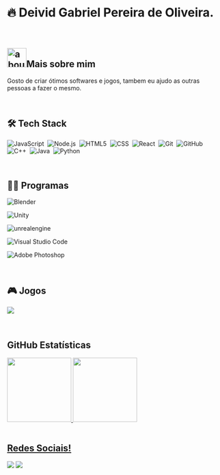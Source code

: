 # 🔥 Deivid Gabriel Pereira de Oliveira.

<br>

## <img width="45" alt="about" src="https://raw.github.com/elizarov/elizarov/master/about.png">Mais sobre mim

Gosto de criar ótimos softwares e jogos, tambem eu ajudo as outras pessoas a fazer o mesmo.

<br>

## 🛠 Tech Stack
![JavaScript](https://img.shields.io/badge/JavaScript-F7DF1E?style=for-the-badge&logo=javascript&logoColor=black)&nbsp;
![Node.js](https://img.shields.io/badge/Node.js-43853D?style=for-the-badge&logo=node.js&logoColor=white)&nbsp;
![HTML5](https://img.shields.io/badge/HTML5-E34F26?style=for-the-badge&logo=html5&logoColor=white)&nbsp;
![CSS](https://img.shields.io/badge/CSS3-1572B6?style=for-the-badge&logo=css3&logoColor=white)&nbsp;
![React](https://img.shields.io/badge/React-20232A?style=for-the-badge&logo=react&logoColor=61DAFB)&nbsp;
![Git](https://img.shields.io/badge/Git-E34F26?style=for-the-badge&logo=git&logoColor=white)&nbsp;
![GitHub](https://img.shields.io/badge/GitHub-100000?style=for-the-badge&logo=github&logoColor=white)&nbsp;
![C++](https://img.shields.io/badge/C%23-239120?style=for-the-badge&logo=c-sharp&logoColor=white)&nbsp;
![Java](https://img.shields.io/badge/Java-ED8B00?style=for-the-badge&logo=java&logoColor=white)&nbsp;
![Python](https://img.shields.io/badge/Python-14354C?style=for-the-badge&logo=python&logoColor=white)&nbsp;

<br>

## 👨‍💻 Programas
![Blender](https://img.shields.io/badge/Blender-orange?style=for-the-badge&logo=Blender&logoColor=white)&nbsp;

![Unity](https://img.shields.io/badge/Unity-14354C?style=for-the-badge&logo=Unity&logoColor=white)&nbsp;

![unrealengine](https://img.shields.io/badge/UnrealEngine-14354C?style=for-the-badge&logo=UnrealEngine&logoColor=black)&nbsp;

![Visual Studio Code](https://img.shields.io/badge/-VSCODE-14354C?style=for-the-badge&logo=visual-studio-code&logoColor=007ACC)&nbsp;

![Adobe Photoshop](https://img.shields.io/badge/-Photoshop-14354C?style=for-the-badge&logo=adobe-Photoshop&logoColor=007ACC)&nbsp;

<br>

## 🎮 Jogos
<p align="left">
  <a href="https://steamcommunity.com/id/deividgabrielp/">
  <img src="https://img.shields.io/badge/Steam-000000?style=for-the-badge&logo=steam&logoColor=white&" /></a>
</p>

<br>

## GitHub Estatísticas
<div align="left">
  <a href="https://github.com/deividgabrielpeira">
  <img height="150em" src="https://github-readme-stats.vercel.app/api?username=deividgabrielpeira&show_icons=true&theme=dracula&include_all_commits=true&count_private=true"/>
  <img height="150em" src="https://github-readme-stats.vercel.app/api/top-langs/?username=deividgabrielpeira&layout=compact&langs_count=7&theme=dracula"/>
</div>
 
<br>

## Redes Sociais!
<p align="left">
  <a href="https://www.linkedin.com/in/deivid-gabriel-pereira-de-oliveira-30769a20a/" alt="Linkedin">
  <img src="https://img.shields.io/badge/LinkedIn-0077B5?style=for-the-badge&logo=linkedin&logoColor=white" /></a>

  <a href="#" alt="Instagram">
  <img src="https://img.shields.io/badge/Instagram-E4405F?style=for-the-badge&logo=instagram&logoColor=white"/></a>
</p>